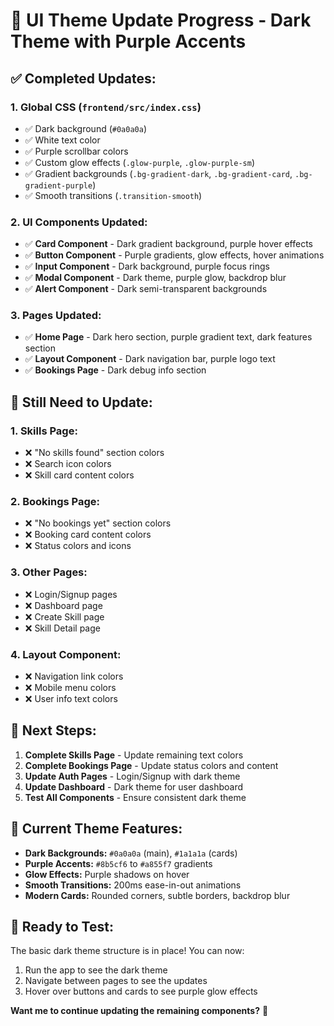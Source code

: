 # 🎨 **UI Theme Update Progress - Dark Theme with Purple Accents**

## ✅ **Completed Updates:**

### **1. Global CSS (`frontend/src/index.css`)**
- ✅ Dark background (`#0a0a0a`)
- ✅ White text color
- ✅ Purple scrollbar colors
- ✅ Custom glow effects (`.glow-purple`, `.glow-purple-sm`)
- ✅ Gradient backgrounds (`.bg-gradient-dark`, `.bg-gradient-card`, `.bg-gradient-purple`)
- ✅ Smooth transitions (`.transition-smooth`)

### **2. UI Components Updated:**
- ✅ **Card Component** - Dark gradient background, purple hover effects
- ✅ **Button Component** - Purple gradients, glow effects, hover animations
- ✅ **Input Component** - Dark background, purple focus rings
- ✅ **Modal Component** - Dark theme, purple glow, backdrop blur
- ✅ **Alert Component** - Dark semi-transparent backgrounds

### **3. Pages Updated:**
- ✅ **Home Page** - Dark hero section, purple gradient text, dark features section
- ✅ **Layout Component** - Dark navigation bar, purple logo text
- ✅ **Bookings Page** - Dark debug info section

## 🔄 **Still Need to Update:**

### **1. Skills Page:**
- ❌ "No skills found" section colors
- ❌ Search icon colors
- ❌ Skill card content colors

### **2. Bookings Page:**
- ❌ "No bookings yet" section colors
- ❌ Booking card content colors
- ❌ Status colors and icons

### **3. Other Pages:**
- ❌ Login/Signup pages
- ❌ Dashboard page
- ❌ Create Skill page
- ❌ Skill Detail page

### **4. Layout Component:**
- ❌ Navigation link colors
- ❌ Mobile menu colors
- ❌ User info text colors

## 🎯 **Next Steps:**

1. **Complete Skills Page** - Update remaining text colors
2. **Complete Bookings Page** - Update status colors and content
3. **Update Auth Pages** - Login/Signup with dark theme
4. **Update Dashboard** - Dark theme for user dashboard
5. **Test All Components** - Ensure consistent dark theme

## 🌟 **Current Theme Features:**

- **Dark Backgrounds:** `#0a0a0a` (main), `#1a1a1a` (cards)
- **Purple Accents:** `#8b5cf6` to `#a855f7` gradients
- **Glow Effects:** Purple shadows on hover
- **Smooth Transitions:** 200ms ease-in-out animations
- **Modern Cards:** Rounded corners, subtle borders, backdrop blur

## 🚀 **Ready to Test:**

The basic dark theme structure is in place! You can now:
1. Run the app to see the dark theme
2. Navigate between pages to see the updates
3. Hover over buttons and cards to see purple glow effects

**Want me to continue updating the remaining components?** 🎨
